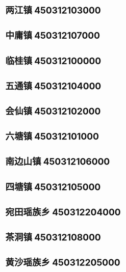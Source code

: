 # 两江镇 450312103000
# 中庸镇 450312107000
# 临桂镇 450312100000
# 五通镇 450312104000
# 会仙镇 450312102000
# 六塘镇 450312101000
# 南边山镇 450312106000
# 四塘镇 450312105000
# 宛田瑶族乡 450312204000
# 茶洞镇 450312108000
# 黄沙瑶族乡 450312205000
